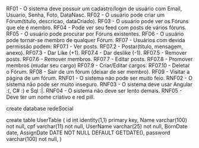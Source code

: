 RF01 - O sistema deve possuir um cadastro/login de usuário com Email, Usuario, Senha, Foto, DataNasc.
RF02 - O usuário pode criar um Fórum(titulo, descricao, dataCriado).
RF03 - O usuário pode ver os Fóruns que ele é membro.
RF04 - Pode ver seu feed com posts de vários fóruns.
RF05 - O usuário pode procurar por Fóruns existentes.
RF06 - O usuário pode tornar-se membro de qualquer Fórum.
RF07 - Usuários com devida permissão podem:
	RF07.1 - Ver posts.
	RF07.2 - Postar(titulo, mensagem, anexo).
	RF07.3 - Dar Like (+1).
	RF07.4 - Dar deslike (-1).
	RF07.5 - Remover posts.
	RF07.6 - Remover membros.
	RF07.7 - Editar posts.
	RF07.8 - Promover membros (mudar seu cargo)
	RF07.9 - Criar/Editar cargos.
	RF07.10 - Deletar o Fórum.
RF08 - Sair de um fórum (deixar de ser membro).
RF09 - Visitar a página de um fórum.
RNF01 - O sistema não pode ser muito feio.
RNF02 - O sistema não pode ser muito inseguro.
RNF03 - O sistema deve usar Angular :(, C# :) e Sql :|.
RNF04 - O sistema não deve ser lento demais.
RNF05 - Deve ter um nome criativo e red pill.



create database redeSocial


create table UserTable
(
	id int identity(1,1) primary key,
	Name varchar(100) not null,
	cpf varchar(11) not null,
	UserName varchar(25) not null,
	BornDate date,
	AssignDate DATE NOT NULL DEFAULT GETDATE(),
	password varchar(100) not null, 
)
